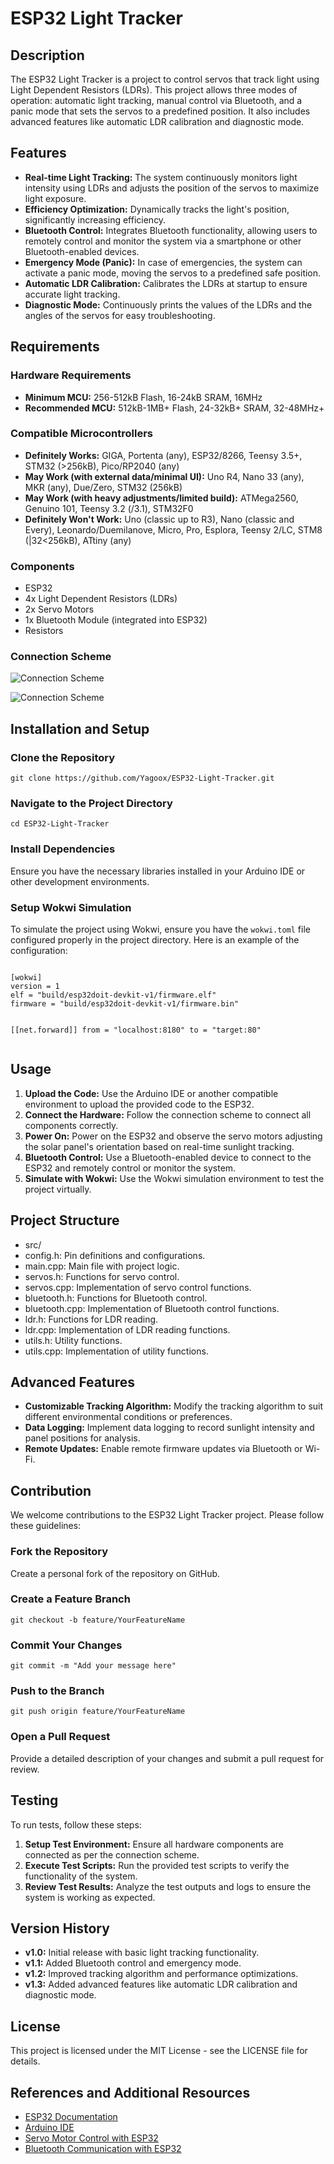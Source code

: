 <!DOCTYPE html>
<html lang="en">
<head>
    <meta charset="UTF-8">
    <meta name="viewport" content="width=device-width, initial-scale=1.0">
</head>
<body>

<h1>ESP32 Light Tracker</h1>

<h2>Description</h2>
<p>The ESP32 Light Tracker is a project to control servos that track light using Light Dependent Resistors (LDRs). This project allows three modes of operation: automatic light tracking, manual control via Bluetooth, and a panic mode that sets the servos to a predefined position. It also includes advanced features like automatic LDR calibration and diagnostic mode.</p>

<h2>Features</h2>
<ul>
    <li><strong>Real-time Light Tracking:</strong> The system continuously monitors light intensity using LDRs and adjusts the position of the servos to maximize light exposure.</li>
    <li><strong>Efficiency Optimization:</strong> Dynamically tracks the light's position, significantly increasing efficiency.</li>
    <li><strong>Bluetooth Control:</strong> Integrates Bluetooth functionality, allowing users to remotely control and monitor the system via a smartphone or other Bluetooth-enabled devices.</li>
    <li><strong>Emergency Mode (Panic):</strong> In case of emergencies, the system can activate a panic mode, moving the servos to a predefined safe position.</li>
    <li><strong>Automatic LDR Calibration:</strong> Calibrates the LDRs at startup to ensure accurate light tracking.</li>
    <li><strong>Diagnostic Mode:</strong> Continuously prints the values of the LDRs and the angles of the servos for easy troubleshooting.</li>
</ul>

<h2>Requirements</h2>

<h3>Hardware Requirements</h3>
<ul>
    <li><strong>Minimum MCU:</strong> 256-512kB Flash, 16-24kB SRAM, 16MHz</li>
    <li><strong>Recommended MCU:</strong> 512kB-1MB+ Flash, 24-32kB+ SRAM, 32-48MHz+</li>
</ul>

<h3>Compatible Microcontrollers</h3>
<ul>
    <li><strong>Definitely Works:</strong> GIGA, Portenta (any), ESP32/8266, Teensy 3.5+, STM32 (>256kB), Pico/RP2040 (any)</li>
    <li><strong>May Work (with external data/minimal UI):</strong> Uno R4, Nano 33 (any), MKR (any), Due/Zero, STM32 (256kB)</li>
    <li><strong>May Work (with heavy adjustments/limited build):</strong> ATMega2560, Genuino 101, Teensy 3.2 (/3.1), STM32F0</li>
    <li><strong>Definitely Won't Work:</strong> Uno (classic up to R3), Nano (classic and Every), Leonardo/Duemilanove, Micro, Pro, Esplora, Teensy 2/LC, STM8 (|32<256kB), ATtiny (any)</li>
</ul>

<h3>Components</h3>
<ul>
    <li>ESP32</li>
    <li>4x Light Dependent Resistors (LDRs)</li>
    <li>2x Servo Motors</li>
    <li>1x Bluetooth Module (integrated into ESP32)</li>
    <li>Resistors</li>
</ul>

<h3>Connection Scheme</h3>
<p><img src="https://drive.google.com/uc?export=view&id=1QWrT_bZSrWUGSNd7l1CWe_IeeuWR4Lq9" alt="Connection Scheme"></p>
<p><img src="https://drive.google.com/uc?export=view&id=1lQeS_DON3KihkdE4mqvhljHWYpZLRqEF" alt="Connection Scheme"></p>

<h2>Installation and Setup</h2>

<h3>Clone the Repository</h3>
<pre><code>git clone https://github.com/Yagoox/ESP32-Light-Tracker.git</code></pre>

<h3>Navigate to the Project Directory</h3>
<pre><code>cd ESP32-Light-Tracker</code></pre>

<h3>Install Dependencies</h3>
<p>Ensure you have the necessary libraries installed in your Arduino IDE or other development environments.</p>

<h3>Setup Wokwi Simulation</h3>
<p>To simulate the project using Wokwi, ensure you have the <code>wokwi.toml</code> file configured properly in the project directory. Here is an example of the configuration:</p>
<pre><code>
[wokwi]
version = 1
elf = "build/esp32doit-devkit-v1/firmware.elf"
firmware = "build/esp32doit-devkit-v1/firmware.bin"

[[net.forward]]
from = "localhost:8180"
to = "target:80"
</code></pre>

<h2>Usage</h2>
<ol>
    <li><strong>Upload the Code:</strong> Use the Arduino IDE or another compatible environment to upload the provided code to the ESP32.</li>
    <li><strong>Connect the Hardware:</strong> Follow the connection scheme to connect all components correctly.</li>
    <li><strong>Power On:</strong> Power on the ESP32 and observe the servo motors adjusting the solar panel's orientation based on real-time sunlight tracking.</li>
    <li><strong>Bluetooth Control:</strong> Use a Bluetooth-enabled device to connect to the ESP32 and remotely control or monitor the system.</li>
    <li><strong>Simulate with Wokwi:</strong> Use the Wokwi simulation environment to test the project virtually.</li>
</ol>

<h2>Project Structure</h2>
<ul class="project-structure">
<li class="folder">src/</li>
<li class="file">config.h: Pin definitions and configurations.</li>
<li class="file">main.cpp: Main file with project logic.</li>
<li class="file">servos.h: Functions for servo control.</li>
<li class="file">servos.cpp: Implementation of servo control functions.</li>
<li class="file">bluetooth.h: Functions for Bluetooth control.</li>
<li class="file">bluetooth.cpp: Implementation of Bluetooth control functions.</li>
<li class="file">ldr.h: Functions for LDR reading.</li>
<li class="file">ldr.cpp: Implementation of LDR reading functions.</li>
<li class="file">utils.h: Utility functions.</li>
<li class="file">utils.cpp: Implementation of utility functions.</li>
</ul>

<h2>Advanced Features</h2>
<ul>
    <li><strong>Customizable Tracking Algorithm:</strong> Modify the tracking algorithm to suit different environmental conditions or preferences.</li>
    <li><strong>Data Logging:</strong> Implement data logging to record sunlight intensity and panel positions for analysis.</li>
    <li><strong>Remote Updates:</strong> Enable remote firmware updates via Bluetooth or Wi-Fi.</li>
</ul>

<h2>Contribution</h2>
<p>We welcome contributions to the ESP32 Light Tracker project. Please follow these guidelines:</p>

<h3>Fork the Repository</h3>
<p>Create a personal fork of the repository on GitHub.</p>

<h3>Create a Feature Branch</h3>
<pre><code>git checkout -b feature/YourFeatureName</code></pre>

<h3>Commit Your Changes</h3>
<pre><code>git commit -m "Add your message here"</code></pre>

<h3>Push to the Branch</h3>
<pre><code>git push origin feature/YourFeatureName</code></pre>

<h3>Open a Pull Request</h3>
<p>Provide a detailed description of your changes and submit a pull request for review.</p>

<h2>Testing</h2>
<p>To run tests, follow these steps:</p>
<ol>
    <li><strong>Setup Test Environment:</strong> Ensure all hardware components are connected as per the connection scheme.</li>
    <li><strong>Execute Test Scripts:</strong> Run the provided test scripts to verify the functionality of the system.</li>
    <li><strong>Review Test Results:</strong> Analyze the test outputs and logs to ensure the system is working as expected.</li>
</ol>

<h2>Version History</h2>
<ul>
    <li><strong>v1.0:</strong> Initial release with basic light tracking functionality.</li>
    <li><strong>v1.1:</strong> Added Bluetooth control and emergency mode.</li>
    <li><strong>v1.2:</strong> Improved tracking algorithm and performance optimizations.</li>
    <li><strong>v1.3:</strong> Added advanced features like automatic LDR calibration and diagnostic mode.</li>
</ul>

<h2>License</h2>
<p>This project is licensed under the MIT License - see the LICENSE file for details.</p>

<h2>References and Additional Resources</h2>
<ul>
    <li><a href="https://docs.espressif.com/projects/esp-idf/en/latest/esp32/">ESP32 Documentation</a></li>
    <li><a href="https://www.arduino.cc/en/Main/Software">Arduino IDE</a></li>
    <li><a href="https://randomnerdtutorials.com/esp32-servo-motor-web-server/">Servo Motor Control with ESP32</a></li>
    <li><a href="https://randomnerdtutorials.com/esp32-bluetooth-classic-arduino-ide/">Bluetooth Communication with ESP32</a></li>
</ul>

</body>
</html>
